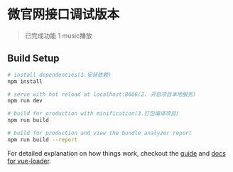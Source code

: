 # 微官网接口调试版本

> 已完成功能
1 music播放


## Build Setup

``` bash
# install dependencies(1.安装依赖)
npm install

# serve with hot reload at localhost:8666(2. 开启项目本地服务)
npm run dev

# build for production with minification(3.打包编译项目)
npm run build

# build for production and view the bundle analyzer report
npm run build --report
```

For detailed explanation on how things work, checkout the [guide](http://vuejs-templates.github.io/webpack/) and [docs for vue-loader](http://vuejs.github.io/vue-loader).
